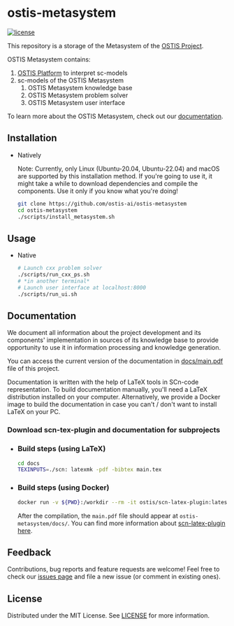 # ostis-metasystem

[![license](https://img.shields.io/badge/License-MIT-yellow.svg)](LICENSE)

This repository is a storage of the Metasystem of the [OSTIS Project](https://github.com/ostis-ai/ostis-project).

OSTIS Metasystem contains:

1. [OSTIS Platform](https://github.com/ostis-ai/ostis-web-platfrom) to interpret sc-models
2. sc-models of the OSTIS Metasystem
   1. OSTIS Metasystem knowledge base
   2. OSTIS Metasystem problem solver
   3. OSTIS Metasystem user interface

To learn more about the OSTIS Metasystem, check out our [documentation](https://libeldoc.bsuir.by/handle/123456789/51151).

## Installation

- Natively

  Note: Currently, only Linux (Ubuntu-20.04, Ubuntu-22.04) and macOS are supported by this installation method. If you're going to use it, it might take a while to download dependencies and compile the components. Use it only if you know what you're doing!

  ```sh
  git clone https://github.com/ostis-ai/ostis-metasystem
  cd ostis-metasystem
  ./scripts/install_metasystem.sh
  ```

## Usage

- Native

  ```sh
  # Launch cxx problem solver
  ./scripts/run_cxx_ps.sh
  # *in another terminal*
  # Launch user interface at localhost:8000
  ./scripts/run_ui.sh
  ```

## Documentation

We document all information about the project development and its components' implementation in sources of its knowledge base
to provide opportunity to use it in information processing and knowledge generation.

You can access the current version of the documentation in [docs/main.pdf](docs/main.pdf) file of this project.

Documentation is written with the help of LaTeX tools in SCn-code representation. To build documentation manually, 
you'll need a LaTeX distribution installed on your computer. 
Alternatively, we provide a Docker image to build the documentation in case you can't / don't want to install LaTeX on your PC.

### Download scn-tex-plugin and documentation for subprojects

- ### Build steps (using LaTeX)

  ```sh
  cd docs
  TEXINPUTS=./scn: latexmk -pdf -bibtex main.tex
  ```

- ### Build steps (using Docker)

  ```sh
  docker run -v ${PWD}:/workdir --rm -it ostis/scn-latex-plugin:latest "docs/main.tex"
  ```

  After the compilation, the `main.pdf` file should appear at `ostis-metasystem/docs/`. You can find more information about [scn-latex-plugin here](https://github.com/ostis-ai/scn-latex-plugin).

## Feedback

Contributions, bug reports and feature requests are welcome! Feel free to check our [issues page](https://github.com/ostis-ai/ostis-metasystem/issues) and file a new issue (or comment in existing ones).

## License

Distributed under the MIT License. See [LICENSE](LICENSE) for more information.
